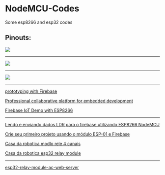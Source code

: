 # NodeMCU-Codes
Some esp8266 and esp32 codes

Pinouts:
---

![](https://blog.eletrogate.com/wp-content/uploads/2020/04/screenshot_4.jpg)

---

![](https://components101.com/sites/default/files/component_pin/NodeMCU-ESP8266-Pinout.jpg)

---

![](https://i2.wp.com/randomnerdtutorials.com/wp-content/uploads/2018/08/ESP32-DOIT-DEVKIT-V1-Board-Pinout-36-GPIOs-updated.jpg?ssl=1)

---

[prototyping with Firebase](https://www.freecodecamp.org/news/iot-prototyping-with-firebase-doing-more-with-less-2f5c746dac8b/)

[Professional collaborative platform for embedded development](https://platformio.org/)


[Firebase IoT Demo with ESP8266](https://github.com/kaizoku-oh/firebase-iot-demo)

---

[Lendo e enviando dados LDR para o firebase utilizando ESP8266 NodeMCU](https://www.embarcados.com.br/envio-dados-ldr-firebase-esp8266/)

[Crie seu primeiro projeto usando o módulo ESP-01 e Firebase](https://www.embarcados.com.br/esp-01-firebase/)

[Casa da robotica modlo rele 4 canais](https://www.casadarobotica.com/sensores-modulos/modulos/reles/modulo-rele-wifi-4-canais-esp8266-esp01-esp8266-esp-01-wi-fi)

[Casa da robotica esp32 relay module](http://www.tuxti.com.br/arquivos/arduino/modulos/rele_esp_wifi/esp32-bluetooth-relay-module.zip)

---

[esp32-relay-module-ac-web-server](https://randomnerdtutorials.com/esp32-relay-module-ac-web-server/)
